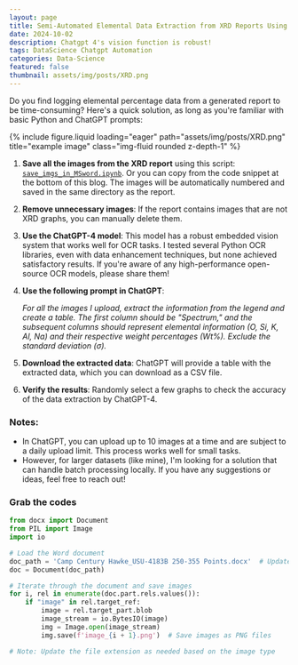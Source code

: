 ```yaml
---
layout: page
title: Semi-Automated Elemental Data Extraction from XRD Reports Using Python and ChatGPT
date: 2024-10-02
description: Chatgpt 4's vision function is robust!
tags: DataScience Chatgpt Automation
categories: Data-Science
featured: false
thumbnail: assets/img/posts/XRD.png
---
```

Do you find logging elemental percentage data from a generated report to be time-consuming? Here's a quick solution, as long as you're familiar with basic Python and ChatGPT prompts:
<div class="row">
    <div class="col-sm mt-3 mt-md-0">
        {% include figure.liquid loading="eager" path="assets/img/posts/XRD.png" title="example image" class="img-fluid rounded z-depth-1" %}
    </div>
</div>

1. **Save all the images from the XRD report** using this script: [`save_imgs_in_MSword.ipynb`](https://github.com/ZJ-Gao/OCR_XRD_Reports/blob/main/save_imgs_in_MSword.ipynb). Or you can copy from the code snippet at the bottom of this blog. The images will be automatically numbered and saved in the same directory as the report.
2. **Remove unnecessary images**: If the report contains images that are not XRD graphs, you can manually delete them.
3. **Use the ChatGPT-4 model**: This model has a robust embedded vision system that works well for OCR tasks. I tested several Python OCR libraries, even with data enhancement techniques, but none achieved satisfactory results. If you're aware of any high-performance open-source OCR models, please share them!
4. **Use the following prompt in ChatGPT**:
    
    *For all the images I upload, extract the information from the legend and create a table. The first column should be "Spectrum," and the subsequent columns should represent elemental information (O, Si, K, Al, Na) and their respective weight percentages (Wt%). Exclude the standard deviation (σ).*
    
5. **Download the extracted data**: ChatGPT will provide a table with the extracted data, which you can download as a CSV file.
6. **Verify the results**: Randomly select a few graphs to check the accuracy of the data extraction by ChatGPT-4.

### Notes:

- In ChatGPT, you can upload up to 10 images at a time and are subject to a daily upload limit. This process works well for small tasks.
- However, for larger datasets (like mine), I'm looking for a solution that can handle batch processing locally. If you have any suggestions or ideas, feel free to reach out!

### Grab the codes

```python
from docx import Document
from PIL import Image
import io

# Load the Word document
doc_path = 'Camp Century Hawke_USU-4183B 250-355 Points.docx'  # Update with your document path
doc = Document(doc_path)

# Iterate through the document and save images
for i, rel in enumerate(doc.part.rels.values()):
    if "image" in rel.target_ref:
        image = rel.target_part.blob
        image_stream = io.BytesIO(image)
        img = Image.open(image_stream)
        img.save(f'image_{i + 1}.png')  # Save images as PNG files

# Note: Update the file extension as needed based on the image type
```